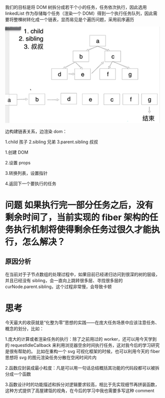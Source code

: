 我们的目标是将 DOM 树拆分成若干个小的任务，任务依次执行，因此选用 linkedList 作为存储每个任务（渲染一个 DOM）得到一个执行任务队列，因此需要将整棵树转化成一个链表，显而易见是个遍历问题，采用前序遍历

![分而治之](./assets/transform-tree-to-linkedList.png)

边构建链表关系，边渲染 dom：

1.child 孩子
2.sibling 兄弟
3.parent.sibling 叔叔

1.创建 DOM

2.设置 props

3.转换列表，设置指针

4.返回下一个要执行的任务

# 问题 如果执行完一部分任务之后，没有剩余时间了，当前实现的 fiber 架构的任务执行机制将使得剩余任务过很久才能执行，怎么解决？

## 原因分析

在当前对于子节点数组的处理过程中，如果目前已经递归访问到很深的树的层级，并且已经没有 sibling，会一直向上跳转很多层、寻找很多层的 curNode.parent.sibling，这个过程非常慢，会导致卡顿

# 思考

今天最大的收获就是“化整为零”思想的实践——在庞大任务场景中应该注意任务、概念的划分，比如：

1.庞大的计算或者渲染任务的执行：除了之前用过的 worker，还可以用今天学到的 requestIdleCallback 来利用浏览器空余时间执行任务，这对我今后的学习研究是很有帮助的。
比如在重构一个 svg 可视化框架的时候，也可以利用今天的 fiber 思想将 svg 的图元渲染任务分散在空闲时间片内

2.函数应封装成最小粒度：凡是可以用一句话总结概括其功能的代码段都可以被拆分成一个函数

3.函数设计时的功能描述和拆分对逻辑要求较高，相比于先实现细节再拼装函数，这种方式提供了高屋建瓴的视角，在今后的学习中我也需要多写这种 comment
